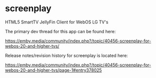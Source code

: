 # screenplay
HTML5 SmartTV JellyFin Client for WebOS LG TV's

The primary dev thread for this app can be found here:

https://emby.media/community/index.php?/topic/40456-screenplay-for-webos-20-and-higher-tvs/

Release notes/revision history for screenplay is located here:

https://emby.media/community/index.php?/topic/40456-screenplay-for-webos-20-and-higher-tvs/page-1#entry378025

